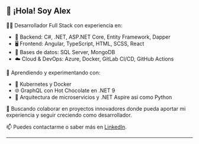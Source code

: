 ## 👋 ¡Hola! Soy Alex

🧑‍💻 Desarrollador Full Stack con experiencia en:

- 🧱 Backend: C#, .NET, ASP.NET Core, Entity Framework, Dapper
- 🖥️ Frontend: Angular, TypeScript, HTML, SCSS, React
- 💾 Bases de datos: SQL Server, MongoDB
- ☁️ Cloud & DevOps: Azure, Docker, GitLab CI/CD, GitHub Actions

🚀 Aprendiendo y experimentando con:

- 🧠 Kubernetes y Docker
- 🌐 GraphQL con Hot Chocolate en .NET 9
- 🧬 Arquitectura de microservicios y .NET Aspire asi como Python

🤝 Buscando colaborar en proyectos innovadores donde pueda aportar mi experiencia y seguir creciendo como desarrollador.

📫 Puedes contactarme o saber más en [LinkedIn](https://www.linkedin.com/in/alejandrovinola/).

---

<!--⭐ Revisa mis repositorios para ver en qué estoy trabajando.-->
